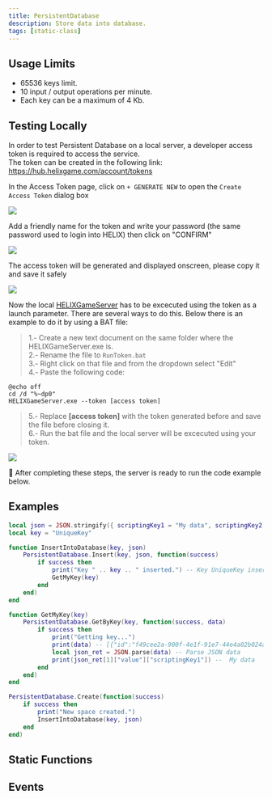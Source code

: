 ```yaml
---
title: PersistentDatabase
description: Store data into database.
tags: [static-class]
---
```


<HeaderDeclaration type="StaticClass" name="PersistentDatabase" is_static />

## Usage Limits

- 65536 keys limit.
- 10 input / output operations per minute.
- Each key can be a maximum of 4 Kb.


## Testing Locally

In order to test Persistent Database on a local server, a developer access token is required to access the service.  
The token can be created in the following link: https://hub.helixgame.com/account/tokens 

In the Access Token page, click on `+ GENERATE NEW` to open the `Create Access Token` dialog box

![](/img/docs/scripting-reference/static-classes/01-access-tokens.png)

Add a friendly name for the token and write your password (the same password used to login into HELIX) then click on "CONFIRM"


![](/img/docs/scripting-reference/static-classes/02-access-token-confirm.png)

The access token will be generated and displayed onscreen, please copy it and save it safely

![](/img/docs/scripting-reference/static-classes/03-access-token-generated.png)

Now the local [HELIXGameServer](/docs/getting-started/quick-start.mdx#server-download) has to be excecuted using the token as a launch parameter. There are several ways to do this. Below there is an example to do it by using a BAT file:

> 1.- Create a new text document on the same folder where the HELIXGameServer.exe is.  
2.- Rename the file to `RunToken.bat`  
3.- Right click on that file and from the dropdown select "Edit"  
4.- Paste the following code:  

```CMD
@echo off
cd /d "%~dp0"
HELIXGameServer.exe --token [access token]
```
>5.- Replace **[access token]** with the token generated before and save the file before closing it.  
6.- Run the bat file and the local server will be excecuted using your token.

![](/img/docs/scripting-reference/static-classes/04-access-token-setup.png)

:memo: After completing these steps, the server is ready to run the code example below. 

## Examples

```lua title="Server/Index.lua"
local json = JSON.stringify({ scriptingKey1 = "My data", scriptingKey2 = false, scriptingKey3 = 123, scriptingKey4 = { objKey1 = "My object data",  objKey2 = true}})
local key = "UniqueKey"

function InsertIntoDatabase(key, json)
    PersistentDatabase.Insert(key, json, function(success)
        if success then
            print("Key " .. key .. " inserted.") -- Key UniqueKey inserted.
            GetMyKey(key)
        end
    end)
end

function GetMyKey(key)
    PersistentDatabase.GetByKey(key, function(success, data)
        if success then
            print("Getting key...")
            print(data) -- [{"id":"f49cee2a-900f-4e1f-91e7-44e4a02b024a","key":"UniqueKey","user_id":"eeed3229-47e6-4130-9904-e5bab2deaa32","value":{"scriptingKey1":"My data","scriptingKey2":false,"scriptingKey3":123,"scriptingKey4":{"objKey1":"My object data","objKey2":true}}}]
            local json_ret = JSON.parse(data) -- Parse JSON data
            print(json_ret[1]["value"]["scriptingKey1"]) --  My data
        end
    end)
end

PersistentDatabase.Create(function(success)
    if success then
        print("New space created.")
        InsertIntoDatabase(key, json)
    end
end)

```

## Static Functions

<StaticFunctionsDeclaration type="StaticClass" name="PersistentDatabase" />


## Events

<EventsDeclaration type="StaticClass" name="PersistentDatabase" />